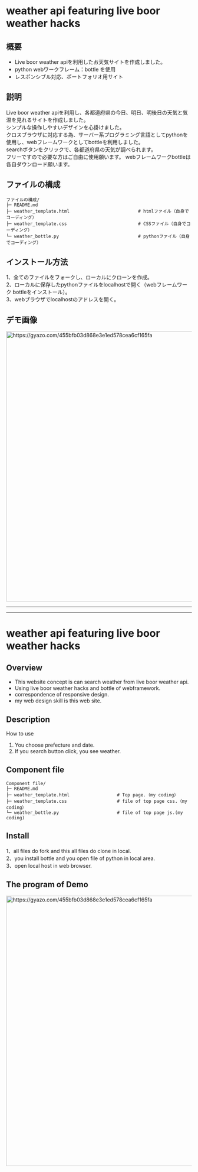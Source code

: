 # weather api featuring live boor weather hacks
## 概要
* Live boor weather apiを利用したお天気サイトを作成しました。
* python webワークフレーム：bottle を使用
* レスポンシブル対応、ポートフォリオ用サイト
## 説明
Live boor weather apiを利用し、各都道府県の今日、明日、明後日の天気と気温を見れるサイトを作成しました。  
シンプルな操作しやすいデザインを心掛けました。  
クロスブラウザに対応する為、サーバー系プログラミング言語としてpythonを使用し、webフレームワークとしてbottleを利用しました。  
searchボタンをクリックで、各都道府県の天気が調べられます。  
フリーですので必要な方はご自由に使用願います。 
webフレームワークbottleは各自ダウンロード願います。
## ファイルの構成
```
ファイルの構成/
├─ README.md
├─ weather_template.html                          # htmlファイル（自身でコーディング）
├─ weather_template.css                           # CSSファイル（自身でコーディング）
└─ weather_bottle.py                              # pythonファイル（自身でコーディング）   
```
## インストール方法
1、全てのファイルをフォークし、ローカルにクローンを作成。  
2、ローカルに保存したpythonファイルをlocalhostで開く（webフレームワーク bottleをインストール）。  
3、webブラウザでlocalhostのアドレスを開く。  
## デモ画像
<a href="https://gyazo.com/455bfb03d868e3e1ed578cea6cf165fa"><img src="https://i.gyazo.com/455bfb03d868e3e1ed578cea6cf165fa.gif" alt="https://gyazo.com/455bfb03d868e3e1ed578cea6cf165fa" width="732"/></a>
***
***

# weather api featuring live boor weather hacks
## Overview
* This website concept is can search weather from live boor weather api.
* Using live boor weather hacks and bottle of webframework.
* correspondence of responsive design.
* my web design skill is this web site.
## Description
How to use
1. You choose prefecture and date.  
2. If you search button click, you see weather.  
## Component file
```
Component file/
├─ README.md
├─ weather_template.html                  # Top page.（my coding）
├─ weather_template.css                   # file of top page css.（my coding）
└─ weather_bottle.py                      # file of top page js.(my coding)
```
## Install
1、all files do fork and this all files do clone in local.  
2、you install bottle and you open file of python in local area.  
3、open local host in web browser.  
## The program of Demo
<a href="https://gyazo.com/455bfb03d868e3e1ed578cea6cf165fa"><img src="https://i.gyazo.com/455bfb03d868e3e1ed578cea6cf165fa.gif" alt="https://gyazo.com/455bfb03d868e3e1ed578cea6cf165fa" width="732"/></a>
